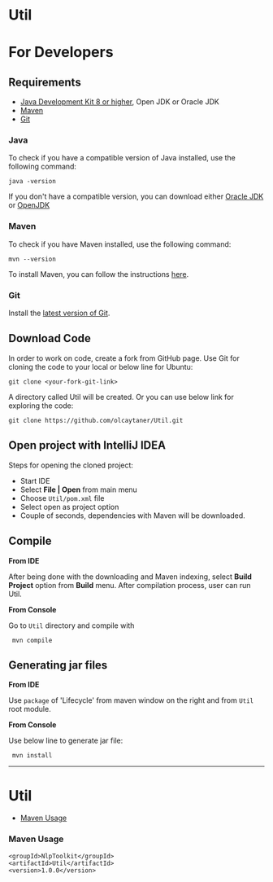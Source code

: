 # Util
For Developers
============

## Requirements

* [Java Development Kit 8 or higher](#java), Open JDK or Oracle JDK
* [Maven](#maven)
* [Git](#git)

### Java 

To check if you have a compatible version of Java installed, use the following command:

    java -version
    
If you don't have a compatible version, you can download either [Oracle JDK](https://www.oracle.com/technetwork/java/javase/downloads/jdk8-downloads-2133151.html) or [OpenJDK](https://openjdk.java.net/install/)    

### Maven
To check if you have Maven installed, use the following command:

    mvn --version
    
To install Maven, you can follow the instructions [here](https://maven.apache.org/install.html).      

### Git

Install the [latest version of Git](https://git-scm.com/book/en/v2/Getting-Started-Installing-Git).

## Download Code

In order to work on code, create a fork from GitHub page. 
Use Git for cloning the code to your local or below line for Ubuntu:

	git clone <your-fork-git-link>

A directory called Util will be created. Or you can use below link for exploring the code:

	git clone https://github.com/olcaytaner/Util.git

## Open project with IntelliJ IDEA

Steps for opening the cloned project:

* Start IDE
* Select **File | Open** from main menu
* Choose `Util/pom.xml` file
* Select open as project option
* Couple of seconds, dependencies with Maven will be downloaded. 


## Compile

**From IDE**

After being done with the downloading and Maven indexing, select **Build Project** option from **Build** menu. After compilation process, user can run Util.

**From Console**

Go to `Util` directory and compile with 

     mvn compile 

## Generating jar files

**From IDE**

Use `package` of 'Lifecycle' from maven window on the right and from `Util` root module.

**From Console**

Use below line to generate jar file:

     mvn install



------------------------------------------------

Util
============
+ [Maven Usage](#maven-usage)


### Maven Usage

    <groupId>NlpToolkit</groupId>
    <artifactId>Util</artifactId>
    <version>1.0.0</version>
